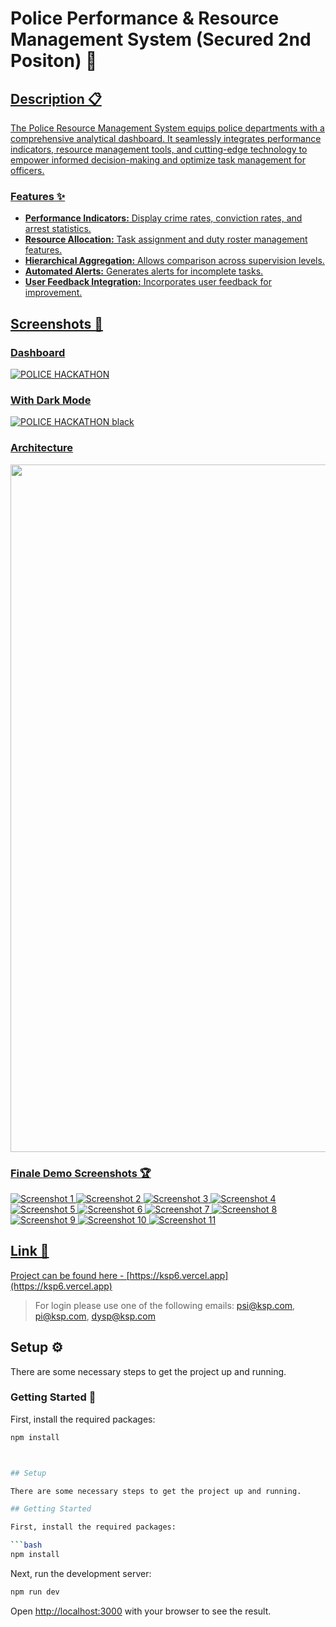# Police Performance & Resource Management System (Secured 2nd Positon) 🚓

<a href="https://ksp6.vercel.app/" target="_blank">

## Description 📋

The Police Resource Management System equips police departments with a comprehensive analytical dashboard. It seamlessly integrates performance indicators, resource management tools, and cutting-edge technology to empower informed decision-making and optimize task management for officers.

### Features ✨

- **Performance Indicators:** Display crime rates, conviction rates, and arrest statistics.
- **Resource Allocation:** Task assignment and duty roster management features.
- **Hierarchical Aggregation:** Allows comparison across supervision levels.
- **Automated Alerts:** Generates alerts for incomplete tasks.
- **User Feedback Integration:** Incorporates user feedback for improvement.

## Screenshots 📸

### Dashboard
![POLICE HACKATHON](https://github.com/anmolwadhwaxx/ksp5/assets/94642300/80354546-3746-4d44-b14d-d4a60228efa7)

### With Dark Mode
![POLICE HACKATHON black](https://github.com/anmolwadhwaxx/ksp5/assets/94642300/81baf2cc-6f9c-40aa-8efc-9ae0a194c361)

### Architecture
<img src="https://github.com/anmolwadhwaxx/ksp5/assets/94642300/7a5c9b14-729b-4224-92f6-78640a60eb0b" width="1100">

### Finale Demo Screenshots 🏆

![Screenshot 1](https://github.com/Aakashdeep-Srivastava/PRM_Karnataka/blob/main/1.png)
![Screenshot 2](https://github.com/Aakashdeep-Srivastava/PRM_Karnataka/blob/main/2.png)
![Screenshot 3](https://github.com/Aakashdeep-Srivastava/PRM_Karnataka/blob/main/3.png)
![Screenshot 4](https://github.com/Aakashdeep-Srivastava/PRM_Karnataka/blob/main/4.png)
![Screenshot 5](https://github.com/Aakashdeep-Srivastava/PRM_Karnataka/blob/main/5.png)
![Screenshot 6](https://github.com/Aakashdeep-Srivastava/PRM_Karnataka/blob/main/6.png)
![Screenshot 7](https://github.com/Aakashdeep-Srivastava/PRM_Karnataka/blob/main/7.png)
![Screenshot 8](https://github.com/Aakashdeep-Srivastava/PRM_Karnataka/blob/main/8.png)
![Screenshot 9](https://github.com/Aakashdeep-Srivastava/PRM_Karnataka/blob/main/9.png)
![Screenshot 10](https://github.com/Aakashdeep-Srivastava/PRM_Karnataka/blob/main/10.png)
![Screenshot 11](https://github.com/Aakashdeep-Srivastava/PRM_Karnataka/blob/main/11.png)

## Link 🔗

Project can be found here - [https://ksp6.vercel.app](https://ksp6.vercel.app)
> For login please use one of the following emails: psi@ksp.com, pi@ksp.com, dysp@ksp.com

## Setup ⚙️

There are some necessary steps to get the project up and running.

### Getting Started 🚀

First, install the required packages:

```bash
npm install



## Setup

There are some necessary steps to get the project up and running.

## Getting Started

First, install the required packages:

```bash
npm install
```

Next, run the development server:

```bash
npm run dev
```

Open [http://localhost:3000](http://localhost:3000) with your browser to see the result.
